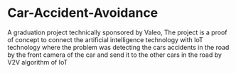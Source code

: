 # Car-Accident-Avoidance
 A graduation project technically sponsored by Valeo, The project is a proof of concept to connect the artificial intelligence technology with IoT technology where the problem was detecting the cars accidents in the road by the front camera of the car and send it to the other cars in the road by V2V algorithm of IoT
